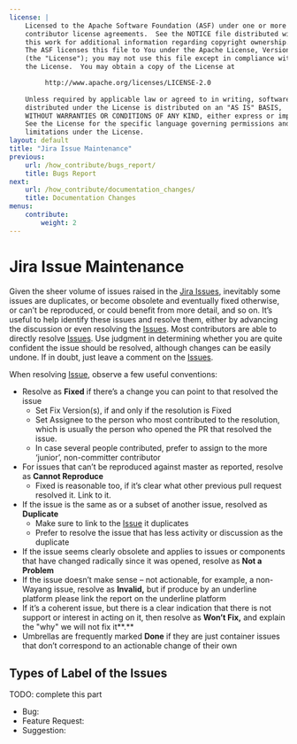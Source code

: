 ```yaml
---
license: |
    Licensed to the Apache Software Foundation (ASF) under one or more
    contributor license agreements.  See the NOTICE file distributed with
    this work for additional information regarding copyright ownership.
    The ASF licenses this file to You under the Apache License, Version 2.0
    (the "License"); you may not use this file except in compliance with
    the License.  You may obtain a copy of the License at

         http://www.apache.org/licenses/LICENSE-2.0
    
    Unless required by applicable law or agreed to in writing, software
    distributed under the License is distributed on an "AS IS" BASIS,
    WITHOUT WARRANTIES OR CONDITIONS OF ANY KIND, either express or implied.
    See the License for the specific language governing permissions and
    limitations under the License.
layout: default
title: "Jira Issue Maintenance"
previous:
    url: /how_contribute/bugs_report/
    title: Bugs Report
next:
    url: /how_contribute/documentation_changes/
    title: Documentation Changes
menus:
    contribute:
        weight: 2
---
```

# Jira Issue Maintenance

Given the sheer volume of issues raised in the [Jira Issues](https://issues.apache.org/jira/projects/WAYANG/issues), inevitably some issues are duplicates, or become obsolete and eventually fixed otherwise, or can’t be reproduced, or could benefit from more detail, and so on. It’s useful to help identify these issues and resolve them, either by advancing the discussion or even resolving the [Issues](https://issues.apache.org/jira/projects/WAYANG/issues). Most contributors are able to directly resolve [Issues](https://issues.apache.org/jira/projects/WAYANG/issues). Use judgment in determining whether you are quite confident the issue should be resolved, although changes can be easily undone. If in doubt, just leave a comment on the [Issues](https://issues.apache.org/jira/projects/WAYANG/issues).

When resolving [Issue](https://issues.apache.org/jira/projects/WAYANG/issues), observe a few useful conventions:

* Resolve as **Fixed** if there’s a change you can point to that resolved the issue
    * Set Fix Version\(s\), if and only if the resolution is Fixed
    * Set Assignee to the person who most contributed to the resolution, which is usually the person who opened the PR that resolved the issue.
    * In case several people contributed, prefer to assign to the more ‘junior’, non-committer contributor
* For issues that can’t be reproduced against master as reported, resolve as **Cannot Reproduce**
    * Fixed is reasonable too, if it’s clear what other previous pull request resolved it. Link to it.
* If the issue is the same as or a subset of another issue, resolved as **Duplicate**
    * Make sure to link to the [Issue](https://issues.apache.org/jira/projects/WAYANG/issues) it duplicates
    * Prefer to resolve the issue that has less activity or discussion as the duplicate
* If the issue seems clearly obsolete and applies to issues or components that have changed radically since it was opened, resolve as **Not a Problem**
* If the issue doesn’t make sense – not actionable, for example, a non-Wayang issue, resolve as **Invalid,** but if produce by an underline platform please link the report on the underline platform
* If it’s a coherent issue, but there is a clear indication that there is not support or interest in acting on it, then resolve as **Won’t Fix,** and explain the "why" we will not fix it**.**
* Umbrellas are frequently marked **Done** if they are just container issues that don’t correspond to an actionable change of their own

## Types of Label of the Issues

TODO: complete this part
* Bug:
* Feature Request:
* Suggestion: 


